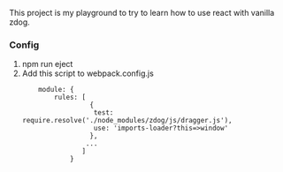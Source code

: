 This project is my playground to try to learn how to use react with vanilla zdog.

### Config

1.  npm run eject
2.  Add this script to webpack.config.js
    ```
        module: {
            rules: [
                     {
                      test: require.resolve('./node_modules/zdog/js/dragger.js'),
                      use: 'imports-loader?this=>window'
                     },
                    ...
                   ]
                }
    ```
